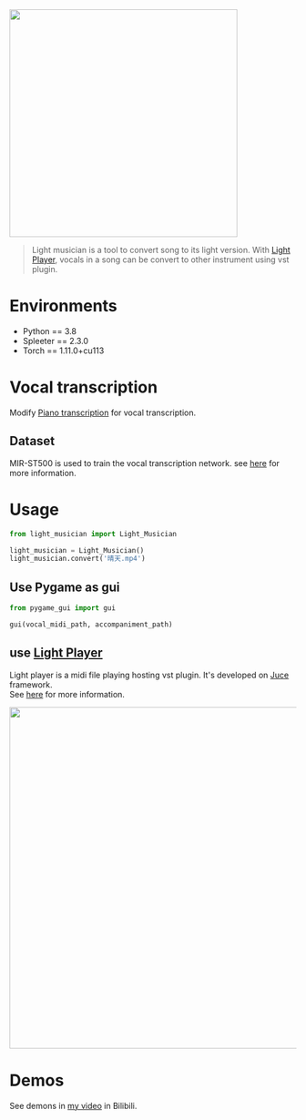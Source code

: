 <img src="https://github.com/ronnnhui/Light-Musician/blob/master/logo.png?raw=true" width = 400>

> Light musician is a tool to convert song to its light version. With [Light Player](https://github.com/ronnnhui/Light-Player), vocals in a song can be convert to other instrument using vst plugin.

# Environments

- Python == 3.8
- Spleeter == 2.3.0
- Torch == 1.11.0+cu113

# Vocal transcription
Modify [Piano transcription](https://github.com/bytedance/piano_transcription) for vocal transcription.

## Dataset
MIR-ST500 is used to train the vocal transcription network.
see [here](https://github.com/ronnnhui/Light-Musician/tree/master/vocal_transcription/MIR-ST500_20210206) for more information.

# Usage
```python
from light_musician import Light_Musician

light_musician = Light_Musician()
light_musician.convert('晴天.mp4')
```

## Use Pygame as gui 
```python
from pygame_gui import gui

gui(vocal_midi_path, accompaniment_path)
```


## use [Light Player](https://github.com/ronnnhui/Light-Player)
Light player is a midi file playing hosting vst plugin. It's developed on [Juce](https://github.com/juce-framework/JUCE) framework.<br>
See [here](https://github.com/ronnnhui/Light-Player) for more information.

<img src="https://github.com/ronnnhui/Light-Player/blob/master/sceenshot.png?raw=true" width = 600>

# Demos
See demons in [my video]() in Bilibili.